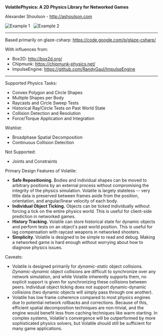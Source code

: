**VolatilePhysics: A 2D Physics Library for Networked Games**

Alexander Shoulson - http://ashoulson.com

![Example 1](https://raw.githubusercontent.com/ashoulson/VolatilePhysics/master/Images/example1.gif) &nbsp; ![Example 2](https://raw.githubusercontent.com/ashoulson/VolatilePhysics/master/Images/example2.gif)

---

Based primarily on glaze-csharp: https://code.google.com/p/glaze-csharp/

With influences from: 
- Box2D: http://box2d.org/
- Chipmunk: https://chipmunk-physics.net/
- ImpulseEngine: https://github.com/RandyGaul/ImpulseEngine

---

Supported Physics Tasks:
- Convex Polygon and Circle Shapes
- Multiple Shapes per Body
- Raycasts and Circle Sweep Tests
- Historical Ray/Circle Tests on Past World State
- Collision Detection and Resolution
- Force/Torque Application and Integration

Wishlist:
- Broadphase Spatial Decomposition
- Continuous Collision Detection

Not Supported:
- Joints and Constraints

Primary Design Features of Volatile:
- **Safe Repositioning.** Bodies and individual shapes can be moved to arbitrary positions by an external process without compromising the integrity of the physics simulation. Volatile is largely stateless -- very little data is preserved between frames aside from the position, orientation, and angular/linear velocity of each body.
- **Individual Object Ticking.** Objects can be ticked individually without forcing a tick on the entire physics world. This is useful for client-side prediction in networked games.
- **History Tracking.** Volatile can store historical state for dynamic objects and perform tests on an object's past world position. This is useful for lag compensation with raycast weapons in networked shooters.
- **Simplicity.** Volatile is designed to be simple to read and debug. Making a networked game is hard enough without worrying about how to diagnose physics issues.

Caveats:
- Volatile is designed primarily for *dynamic-static* object collisions. *Dynamic-dynamic* object collisions are difficult to synchronize over any network simulation, and while Volatile inherently supports them, no explicit support is given for synchronizing these collisions between peers. Individual object ticking does not support dynamic-dynamic collisions (two dynamic objects will simply pass through one another).
- Volatile has low frame coherence compared to most physics engines due to potential network rollbacks and corrections. Because of this, efficient spatial decomposition techniques are non-trivial, and the engine would benefit less from caching techniques like warm starting. In complex systems, Volatile's convergence will be outperformed by more sophisticated physics solvers, but Volatile should still be sufficient for many game applications.